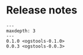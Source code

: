 # Release notes

```{toctree}
---
maxdepth: 3
---
0.1.0 <ogstools-0.1.0>
0.0.3 <ogstools-0.0.3>
```
